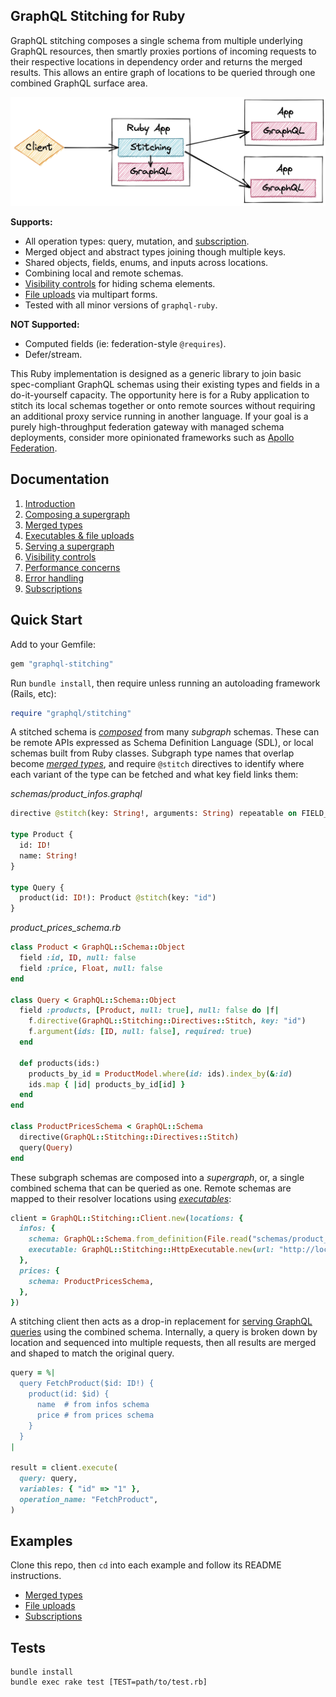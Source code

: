 ## GraphQL Stitching for Ruby

GraphQL stitching composes a single schema from multiple underlying GraphQL resources, then smartly proxies portions of incoming requests to their respective locations in dependency order and returns the merged results. This allows an entire graph of locations to be queried through one combined GraphQL surface area.

![Stitched graph](./docs/images/stitching.png)

**Supports:**
- All operation types: query, mutation, and [subscription](./docs/subscriptions.md).
- Merged object and abstract types joining though multiple keys.
- Shared objects, fields, enums, and inputs across locations.
- Combining local and remote schemas.
- [Visibility controls](./docs/visibility.md) for hiding schema elements.
- [File uploads](./docs/executables.md) via multipart forms.
- Tested with all minor versions of `graphql-ruby`.

**NOT Supported:**
- Computed fields (ie: federation-style `@requires`).
- Defer/stream.

This Ruby implementation is designed as a generic library to join basic spec-compliant GraphQL schemas using their existing types and fields in a do-it-yourself capacity. The opportunity here is for a Ruby application to stitch its local schemas together or onto remote sources without requiring an additional proxy service running in another language. If your goal is a purely high-throughput federation gateway with managed schema deployments, consider more opinionated frameworks such as [Apollo Federation](https://www.apollographql.com/docs/federation/).

## Documentation

1. [Introduction](./docs/README.md)
1. [Composing a supergraph](./docs/composing_a_supergraph.md)
1. [Merged types](./docs/merged_types.md)
1. [Executables & file uploads](./docs/executables.md)
1. [Serving a supergraph](./docs/serving_a_supergraph.md)
1. [Visibility controls](./docs/visibility.md)
1. [Performance concerns](./docs/performance.md)
1. [Error handling](./docs/error_handling.md)
1. [Subscriptions](./docs/subscriptions.md)

## Quick Start

Add to your Gemfile:

```ruby
gem "graphql-stitching"
```

Run `bundle install`, then require unless running an autoloading framework (Rails, etc):

```ruby
require "graphql/stitching"
```

A stitched schema is [_composed_](./docs/composing_a_supergraph.md) from many _subgraph_ schemas. These can be remote APIs expressed as Schema Definition Language (SDL), or local schemas built from Ruby classes. Subgraph type names that overlap become [_merged types_](./docs/merged_types.md), and require `@stitch` directives to identify where each variant of the type can be fetched and what key field links them:

_schemas/product_infos.graphql_
```graphql
directive @stitch(key: String!, arguments: String) repeatable on FIELD_DEFINITION

type Product {
  id: ID!
  name: String!
}

type Query {
  product(id: ID!): Product @stitch(key: "id")
}
```

_product_prices_schema.rb_
```ruby
class Product < GraphQL::Schema::Object
  field :id, ID, null: false
  field :price, Float, null: false
end

class Query < GraphQL::Schema::Object
  field :products, [Product, null: true], null: false do |f|
    f.directive(GraphQL::Stitching::Directives::Stitch, key: "id")
    f.argument(ids: [ID, null: false], required: true)
  end

  def products(ids:)
    products_by_id = ProductModel.where(id: ids).index_by(&:id)
    ids.map { |id| products_by_id[id] }
  end
end

class ProductPricesSchema < GraphQL::Schema
  directive(GraphQL::Stitching::Directives::Stitch)
  query(Query)
end
```

These subgraph schemas are composed into a _supergraph_, or, a single combined schema that can be queried as one. Remote schemas are mapped to their resolver locations using [_executables_](./docs/executables.md):

```ruby
client = GraphQL::Stitching::Client.new(locations: {
  infos: {
    schema: GraphQL::Schema.from_definition(File.read("schemas/product_infos.graphql")),
    executable: GraphQL::Stitching::HttpExecutable.new(url: "http://localhost:3001"),
  },
  prices: {
    schema: ProductPricesSchema,
  },
})
```

A stitching client then acts as a drop-in replacement for [serving GraphQL queries](./docs/serving_a_supergraph.md) using the combined schema. Internally, a query is broken down by location and sequenced into multiple requests, then all results are merged and shaped to match the original query.

```ruby
query = %|
  query FetchProduct($id: ID!) {
    product(id: $id) {
      name  # from infos schema
      price # from prices schema
    }
  }
|

result = client.execute(
  query: query,
  variables: { "id" => "1" },
  operation_name: "FetchProduct",
)
```

## Examples

Clone this repo, then `cd` into each example and follow its README instructions.

- [Merged types](./examples/merged_types)
- [File uploads](./examples/file_uploads)
- [Subscriptions](./examples/subscriptions)

## Tests

```shell
bundle install
bundle exec rake test [TEST=path/to/test.rb]
```
